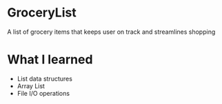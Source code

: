 # GroceryList
A list of grocery items that keeps user on track and streamlines shopping

# What I learned
- List data structures
- Array List
- File I/O operations
